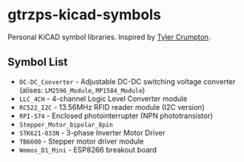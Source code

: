 # gtrzps-kicad-symbols
Personal KiCAD symbol libraries. Inspired by [Tyler Crumpton](https://github.com/tylercrumpton/CrumpSchemes).

## Symbol List
* `DC-DC_Converter` - Adjustable DC-DC switching voltage converter (alises: `LM2596_Module`, `MP1584_Module`)
* `LLC_4CH` - 4-channel Logic Level Converter module
* `RC522_I2C` - 13.56MHz RFID reader module (I2C version)
* `RPI-574` - Enclosed photointerrupter (NPN phototransistor)
* `Stepper_Motor_bipolar_8pin`
* `STK621-033N` - 3-phase Inverter Motor Driver
* `TB6600` - Stepper motor driver module
* `Wemos_D1_Mini` - ESP8266 breakout board
